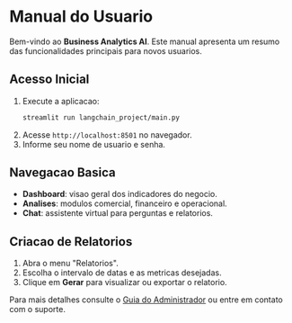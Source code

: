# Manual do Usuario

Bem-vindo ao **Business Analytics AI**. Este manual apresenta um resumo das funcionalidades principais para novos usuarios.

## Acesso Inicial
1. Execute a aplicacao:
   ```bash
   streamlit run langchain_project/main.py
   ```
2. Acesse `http://localhost:8501` no navegador.
3. Informe seu nome de usuario e senha.

## Navegacao Basica
- **Dashboard**: visao geral dos indicadores do negocio.
- **Analises**: modulos comercial, financeiro e operacional.
- **Chat**: assistente virtual para perguntas e relatorios.

## Criacao de Relatorios
1. Abra o menu "Relatorios".
2. Escolha o intervalo de datas e as metricas desejadas.
3. Clique em **Gerar** para visualizar ou exportar o relatorio.

Para mais detalhes consulte o [Guia do Administrador](admin_guide.md) ou entre em contato com o suporte.
